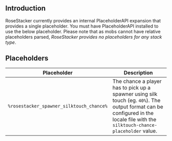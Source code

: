 ## Introduction
RoseStacker currently provides an internal PlaceholderAPI expansion that provides a single placeholder.  You must have PlaceholderAPI installed to use the below placeholder.  Please note that as mobs cannot have relative placeholders parsed, *RoseStacker provides no placeholders for any stack type*.

## Placeholders
| Placeholder | Description |
| --- | --- |
| `%rosestacker_spawner_silktouch_chance%` | The chance a player has to pick up a spawner using silk touch (eg. `40%`).  The output format can be configured in the locale file with the `silktouch-chance-placeholder` value. |
